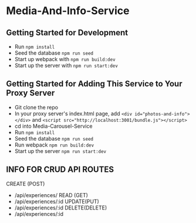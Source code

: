 # Media-And-Info-Service

## Getting Started for Development
- Run `npm install`
- Seed the database `npm run seed`
- Start up webpack with `npm run build:dev`
- Start up the server with `npm run start:dev`

## Getting Started for Adding This Service to Your Proxy Server
- Git clone the repo
- In your proxy server's index.html page, add `<div id="photos-and-info"></div>` and `<script src="http://localhost:3001/bundle.js"></script>`
- cd into Media-Carousel-Service
- Run `npm install`
- Seed the database `npm run seed`
- Run webpack `npm run build:dev`
- Start up the server `npm run start:dev`


## INFO FOR CRUD API ROUTES
CREATE (POST)
- /api/experiences/
READ (GET)
- /api/experiences/:id
UPDATE(PUT)
- /api/experiences/:id
DELETE(DELETE)
- /api/experiences/:id